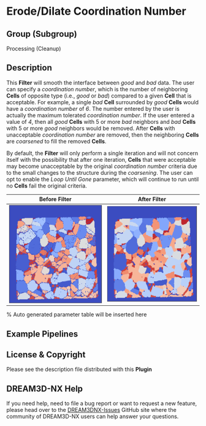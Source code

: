 # Erode/Dilate Coordination Number

## Group (Subgroup)

Processing (Cleanup)

## Description

This **Filter** will smooth the interface between *good* and *bad* data. The user can specify a *coordination number*,
which is the number of neighboring **Cells** of opposite type (i.e., *good* or *bad*) compared to a given **Cell** that
is acceptable. For example, a single *bad* **Cell** surrounded by *good* **Cells** would have a *coordination number* of
*6*. The number entered by the user is actually the maximum tolerated *coordination number*. If the user entered a value
of *4*, then all *good* **Cells** with 5 or more *bad* neighbors and *bad* **Cells** with 5 or more *good* neighbors
would be removed. After **Cells** with unacceptable *coordination number* are removed, then the neighboring **Cells**
are *coarsened* to fill the removed **Cells**.

By default, the **Filter** will only perform a single iteration and will not concern itself with the possibility that
after one iteration, **Cells** that were acceptable may become unacceptable by the original *coordination number*
criteria due to the small changes to the structure during the *coarsening*. The user can opt to enable the *Loop Until
Gone* parameter, which will continue to run until no **Cells** fail the original criteria.

| Before Filter                      | After Filter                       |
|--------------------------------------|--------------------------------------|
| ![](Images/ErodeDilateCoordinationNumber_Before.png) | ![](Images/ErodeDilateCoordinationNumber_After.png) |

% Auto generated parameter table will be inserted here

## Example Pipelines

## License & Copyright

Please see the description file distributed with this **Plugin**

## DREAM3D-NX Help

If you need help, need to file a bug report or want to request a new feature, please head over to the [DREAM3DNX-Issues](https://github.com/BlueQuartzSoftware/DREAM3DNX-Issues/discussions) GitHub site where the community of DREAM3D-NX users can help answer your questions.
